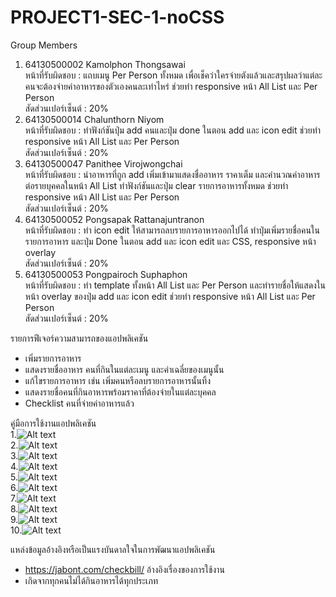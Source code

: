 # PROJECT1-SEC-1-noCSS
Group Members<br>
1. 64130500002 Kamolphon Thongsawai<br>
หน้าที่รับผิดชอบ : แถบเมนู Per Person ทั้งหมด เพื่อเช็คว่าใครจ่ายตังแล้วและสรุปผลว่าแต่ละคนจะต้องจ่ายค่าอาหารของตัวเองคนละเท่าไหร่ ช่วยทำ responsive หน้า All List และ Per Person<br>
สัดส่วนเปอร์เซ็นต์ : 20%<br>
2. 64130500014 Chalunthorn Niyom<br>
หน้าที่รับผิดชอบ : ทำฟังก์ชันปุ่ม add คนและปุ่ม done ในตอน add และ icon edit ช่วยทำ responsive หน้า All List และ Per Person<br>
สัดส่วนเปอร์เซ็นต์ : 20%<br>
3. 64130500047 Panithee Virojwongchai<br>
หน้าที่รับผิดชอบ : นำอาหารที่ถูก add เพิ่มเข้ามาแสดงชื่ออาหาร ราคาเต็ม และคำนวณค่าอาหารต่อรายบุคคลในหน้า All List ทำฟังก์ชันและปุ่ม clear รายการอาหารทั้งหมด ช่วยทำ responsive หน้า All List และ Per Person<br>
สัดส่วนเปอร์เซ็นต์ : 20%<br>
4. 64130500052 Pongsapak Rattanajuntranon<br>
หน้าที่รับผิดชอบ : ทำ icon edit ให้สามารถลบรายการอาหารออกไปได้ ทำปุ่มเพิ่มรายชื่อคนในรายการอาหาร และปุ่ม Done ในตอน add และ icon edit และ CSS, responsive หน้า overlay <br>
สัดส่วนเปอร์เซ็นต์ : 20%<br>
5. 64130500053 Pongpairoch Suphaphon<br>
หน้าที่รับผิดชอบ : ทำ template ทั้งหน้า All List และ Per Person และทำรายชื่อให้แสดงในหน้า overlay ของปุ่ม add และ icon edit ช่วยทำ responsive หน้า All List และ Per Person<br>
สัดส่วนเปอร์เซ็นต์ : 20%<br>

รายการฟีเจอร์ความสามารถของแอปพลิเคชัน
- เพิ่มรายการอาหาร
- แสดงรายชื่ออาหาร คนที่กินในแต่ละเมนู และค่าเฉลี่ยของเมนูนั้น
- แก้ไขรายการอาหาร เช่น เพิ่มคนหรือลบรายการอาหารนั้นทิ้ง
- แสดงรายชื่อคนที่กินอาหารพร้อมราคาที่ต้องจ่ายในแต่ละบุคคล
- Checklist คนที่จ่ายค่าอาหารแล้ว

คู่มือการใช้งานแอปพลิเคชัน<br>
1.![Alt text](https://github.com/panithee/PROJECT1-SEC-1-noCSS/blob/main/docs/1_StartPage.jpg)<br>
2.![Alt text](https://github.com/panithee/PROJECT1-SEC-1-noCSS/blob/main/docs/1_2_usePage.jpg)<br>
3.![Alt text](https://github.com/panithee/PROJECT1-SEC-1-noCSS/blob/main/docs/2_1_Add.jpg)<br>
4.![Alt text](https://github.com/panithee/PROJECT1-SEC-1-noCSS/blob/main/docs/2_2_Add.jpg)<br>
5.![Alt text](https://github.com/panithee/PROJECT1-SEC-1-noCSS/blob/main/docs/2_3_Add.jpg)<br>
6.![Alt text](https://github.com/panithee/PROJECT1-SEC-1-noCSS/blob/main/docs/2_4_Add.jpg)<br>
7.![Alt text](https://github.com/panithee/PROJECT1-SEC-1-noCSS/blob/main/docs/3_1_Edit.jpg)<br>
8.![Alt text](https://github.com/panithee/PROJECT1-SEC-1-noCSS/blob/main/docs/3_2_Edit.jpg)<br>
9.![Alt text](https://github.com/panithee/PROJECT1-SEC-1-noCSS/blob/main/docs/3_3_Edit.jpg)<br>
10.![Alt text](https://github.com/panithee/PROJECT1-SEC-1-noCSS/blob/main/docs/4_1_PersonPage.jpg)<br>

แหล่งข้อมูลอ้างอิงหรือเป็นแรงบันดาลใจในการพัฒนาแอปพลิเคชัน
- https://jabont.com/checkbill/ อ้างอิงเรื่องของการใช้งาน
- เกิดจากทุกคนไม่ได้กินอาหารได้ทุกประเภท
